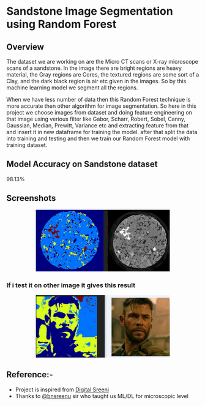 # Sandstone Image Segmentation using Random Forest

## Overview
The dataset we are working on are the Micro CT scans or X-ray microscope scans of a sandstone. In the image there are bright regions are heavy material, the Gray regions are Cores, the textured regions are some sort of a Clay, and the dark black region is air etc given in the images. So by this machine learning model we segment all the regions.

When we have less number of data then this Random Forest technique is more accurate then other algorithm for image segmentation.
So here in this project we choose images from dataset and doing feature engineering on that image using verious filter like Gabor, Scharr, Robert, Sobel, Canny, Gaussian, Median, Prewitt, Variance etc and extracting feature from that and insert it in new dataframe for training the model.
after that split the data into training and testing and then we train our Random Forest model with training dataset.

## Model Accuracy on Sandstone dataset
  98.13%

## Screenshots

<p align="center">
  <img src="https://github.com/Lalit78716/Image-segmentation-Projects/blob/main/Sandstone%20Image%20segmentation/Screenshots/Screenshot%20(506).png" width="350" title=" Result">
  </p>
  
### If i test it on other image it gives this result

<p align="center">
  <img src="https://github.com/Lalit78716/Image-segmentation-Projects/blob/main/Sandstone%20Image%20segmentation/Screenshots/Screenshot%20(507).png" width="350" title=" Result">
  </p>
  
  
  
  
  
  
  
  
  
  
  
  
  
  
  
  
  
  
  
  
  
## Reference:-  
* Project is inspired from  [Digital Sreeni](https://www.youtube.com/channel/UC34rW-HtPJulxr5wp2Xa04w)
* Thanks to [@bnsreenu](https://github.com/bnsreenu) sir who taught us ML/DL for microscopic level
  
